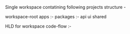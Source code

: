 Single workspace contatining following projects structure - 

workspace-root
        apps :- 
    packages :- 
        api
        ui
        shared

HLD for workspace code-flow :-
